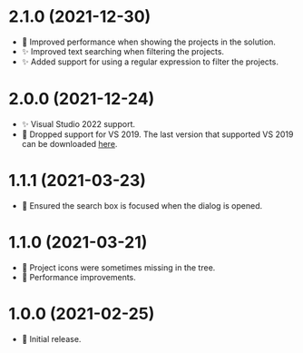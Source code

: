 # 2.1.0 (2021-12-30)

-   🚤 Improved performance when showing the projects in the solution.
-   ✨ Improved text searching when filtering the projects.
-   ✨ Added support for using a regular expression to filter the projects.

# 2.0.0 (2021-12-24)

-   ✨ Visual Studio 2022 support.
-   📒 Dropped support for VS 2019. The last version that supported VS 2019 can be downloaded [here](https://github.com/reduckted/ProjectFilter/releases/tag/1.1.1).

# 1.1.1 (2021-03-23)

-   🐛 Ensured the search box is focused when the dialog is opened.

# 1.1.0 (2021-03-21)

-   🐛 Project icons were sometimes missing in the tree.
-   🔧 Performance improvements.

# 1.0.0 (2021-02-25)

-   🎉 Initial release.
